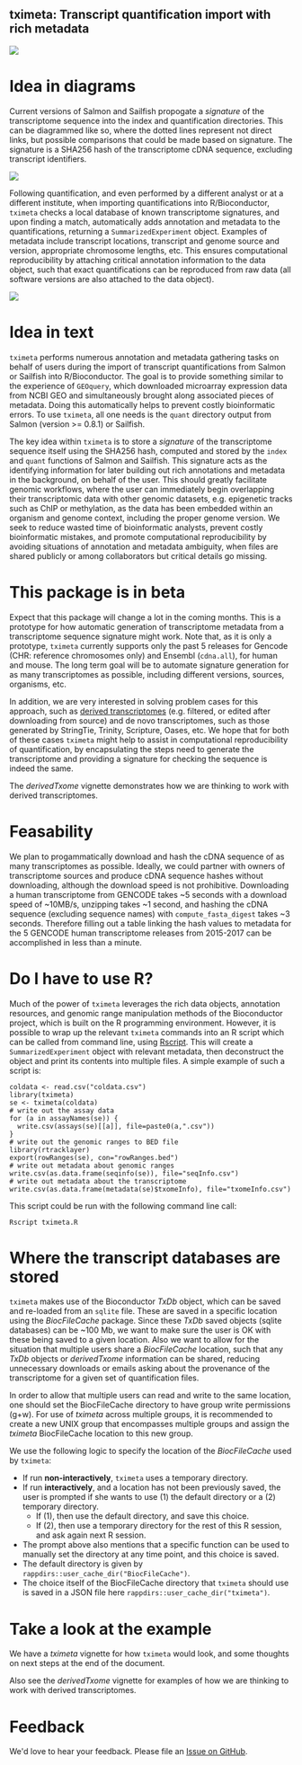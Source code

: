 ## tximeta: Transcript quantification import with rich metadata

![](https://travis-ci.org/mikelove/tximeta.svg?branch=master)

# Idea in diagrams

Current versions of Salmon and Sailfish propogate a *signature* of the
transcriptome sequence into the index and quantification
directories. This can be diagrammed like so, where the dotted lines
represent not direct links, but possible comparisons that could be
made based on signature. The signature is a SHA256 hash of the
transcriptome cDNA sequence, excluding transcript identifiers.

![](img/quant.png)

Following quantification, and even performed by a different analyst or
at a different institute, when importing quantifications into
R/Bioconductor, `tximeta` checks a local database of known
transcriptome signatures, and upon finding a match, automatically adds
annotation and metadata to the quantifications, returning a
`SummarizedExperiment` object. Examples of metadata include transcript
locations, transcript and genome source and version, appropriate
chromosome lengths, etc. This ensures computational reproducibility by
attaching critical annotation information to the data object, such
that exact quantifications can be reproduced from raw data (all
software versions are also attached to the data object).

![](img/tximeta.png)

# Idea in text

`tximeta` performs numerous annotation and metadata gathering tasks on
behalf of users during the import of transcript quantifications from
Salmon or Sailfish into R/Bioconductor. The goal is to provide
something similar to the experience of `GEOquery`, which downloaded
microarray expression data from NCBI GEO and simultaneously brought
along associated pieces of metadata. Doing this automatically helps to
prevent costly bioinformatic errors. To use `tximeta`, all one needs
is the `quant` directory output from Salmon (version >= 0.8.1) or
Sailfish. 

The key idea within `tximeta` is to store a *signature* of
the transcriptome sequence itself using the SHA256 hash, computed and
stored by the `index` and `quant` functions of Salmon and
Sailfish. This signature acts as the identifying information for later
building out rich annotations and metadata in the background, on
behalf of the user. This should greatly facilitate genomic workflows,
where the user can immediately begin overlapping their transcriptomic
data with other genomic datasets, e.g. epigenetic tracks such as ChIP
or methylation, as the data has been embedded within an organism and
genome context, including the proper genome version. We seek to
reduce wasted time of bioinformatic analysts, prevent costly
bioinformatic mistakes, and promote computational reproducibility by
avoiding situations of annotation and metadata ambiguity, when files
are shared publicly or among collaborators but critical details go
missing.
	
# This package is in beta 

Expect that this package will change a lot in the coming months. This
is a prototype for how automatic generation of transcriptome metadata
from a transcriptome sequence signature might work.  Note that, as it
is only a prototype, `tximeta` currently supports only the past 5
releases for Gencode (CHR: reference chromosomes only) and Ensembl
(`cdna.all`), for human and mouse. The long term goal will be to
automate signature generation for as many transcriptomes as possible,
including different versions, sources, organisms, etc.

In addition, we are very interested in solving problem cases for this
approach, such as 
[derived transcriptomes](https://github.com/mikelove/tximeta/issues/2)
(e.g. filtered, or edited after downloading from source) and de novo
transcriptomes, such as those generated by StringTie, Trinity,
Scripture, Oases, etc.
We hope that for both of these cases `tximeta` might help to assist in
computational reproducibility of quantification, by encapsulating the
steps need to generate the transcriptome and providing a signature for
checking the sequence is indeed the same.

The *derivedTxome* vignette demonstrates how we are thinking to work with 
derived transcriptomes.

# Feasability

We plan to progammatically download and hash the cDNA sequence of as
many transcriptomes as possible. Ideally, we could partner with
owners of transcriptome sources and produce cDNA sequence hashes
without downloading, although the download speed is not
prohibitive. Downloading a human transcriptome from GENCODE takes ~5
seconds with a download speed of ~10MB/s, unzipping takes ~1 second,
and hashing the cDNA sequence (excluding sequence names) with
`compute_fasta_digest` takes ~3 seconds. Therefore filling out a
table linking the hash values to metadata for the 5 GENCODE human
transcriptome releases from 2015-2017 can be accomplished in less than
a minute.

# Do I have to use R?

Much of the power of `tximeta` leverages the rich data objects,
annotation resources, and genomic range manipulation methods of the
Bioconductor project, which is built on the R programming
environment. However, it is possible to wrap up the relevant `tximeta`
commands into an R script which can be called from command line, using
[Rscript](https://stat.ethz.ch/R-manual/R-devel/library/utils/html/Rscript.html).
This will create a `SummarizedExperiment` object with relevant
metadata, then deconstruct the object and print its contents into
multiple files. A simple example of such a script is: 

```{r}
coldata <- read.csv("coldata.csv")
library(tximeta)
se <- tximeta(coldata)
# write out the assay data
for (a in assayNames(se)) {
  write.csv(assays(se)[[a]], file=paste0(a,".csv"))
}
# write out the genomic ranges to BED file
library(rtracklayer)
export(rowRanges(se), con="rowRanges.bed")
# write out metadata about genomic ranges
write.csv(as.data.frame(seqinfo(se)), file="seqInfo.csv")
# write out metadata about the transcriptome
write.csv(as.data.frame(metadata(se)$txomeInfo), file="txomeInfo.csv")
```

This script could be run with the following command line call:

```
Rscript tximeta.R
```

# Where the transcript databases are stored

`tximeta` makes use of the Bioconductor *TxDb* object, which can be
saved and re-loaded from an `sqlite` file. These are saved in a
specific location using the *BiocFileCache* package. Since these
*TxDb* saved objects (sqlite databases) can be ~100 Mb, we want to
make sure the user is OK with these being saved to a given location. 
Also we want to allow
for the situation that multiple users share a *BiocFileCache*
location, such that any *TxDb* objects or *derivedTxome* information
can be shared, reducing unnecessary downloads or emails asking about
the provenance of the transcriptome for a given set of quantification
files. 

In order to allow that multiple users can read and write to the
same location, one should set the BiocFileCache directory to
have group write permissions (g+w). For use of *tximeta* across
multiple groups, it is recommended to create a new UNIX group that
encompasses multiple groups and assign the *tximeta* BiocFileCache
location to this new group. 

We use the following logic to specify the location of the
*BiocFileCache* used by `tximeta`:

* If run **non-interactively**, `tximeta` uses a temporary directory.
* If run **interactively**, and a location has not been previously
  saved, the user is prompted if she wants to use (1) the default directory
  or a (2) temporary directory.
    - If (1), then use the default directory, and save this choice.
    - If (2), then use a temporary directory for the rest of this R session,
      and ask again next R session.
* The prompt above also mentions that a specific function can be used to
  manually set the directory at any time point, and this choice is saved.
* The default directory is given by `rappdirs::user_cache_dir("BiocFileCache")`.
* The choice itself of the BiocFileCache directory that `tximeta` should use is
  saved in a JSON file here `rappdirs::user_cache_dir("tximeta")`.

# Take a look at the example

We have a *tximeta* vignette for how `tximeta` would look, and some
thoughts on next steps at the end of the document. 

Also see the *derivedTxome* vignette for examples of how we are
thinking to work with derived transcriptomes. 

# Feedback

We'd love to hear your feedback. Please file an 
[Issue on GitHub](https://github.com/mikelove/tximeta/issues).
